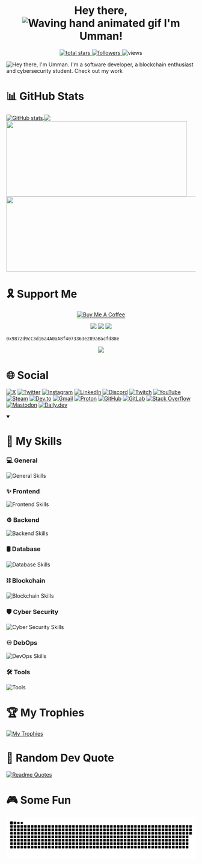 <h1 align="center"> Hey there, <img src="https://raw.githubusercontent.com/nixin72/nixin72/master/wave.gif" 
         alt="Waving hand animated gif"
         height="45"
         width="45" /> I'm Umman!
</h1>

<!--
<p align="center" >CHECK OUT MY FUN <a href="https://umman2005.github.io/2D-Game_Portfolio/" >PORTFOLIO!</a> 🤩
-->

<p align="center">
  <a href="https://github.com/UMMAN2005?tab=repositories&sort=stargazers">
    <img alt="total stars" title="Total stars on GitHub" src="https://custom-icon-badges.demolab.com/github/stars/UMMAN2005?color=55960c&style=for-the-badge&labelColor=488207&logo=star"/>
  </a>
  <a href="https://github.com/UMMAN2005?tab=followers">
    <img alt="followers" title="Follow me on Github" src="https://custom-icon-badges.demolab.com/github/followers/UMMAN2005?color=236ad3&labelColor=1155ba&style=for-the-badge&logo=person-add&label=Followers&logoColor=white"/>
  </a>
  <a href="https://github.com/UMMAN2005/Simple-View-Counter" style="text-decoration:none;">
    <img alt="views" title="GitHub profile views" src="https://komarev.com/ghpvc/?username=UMMAN2005&label=VISITORS&style=for-the-badge"/>
  </a>
</p>

![Hey there, I'm Umman. I'm a software developer, a blockchain enthusiast and cybersecurity student. Check out my work](GitHub.gif)

# 📊 GitHub Stats

<a href="https://github.com/anuraghazra/github-readme-stats">
  <img height=200 align="center" src="https://github-readme-stats.vercel.app/api?username=UMMAN2005&show_icons=true&theme=tokyonight" alt="GitHub stats" />
</a>
<a href="https://github.com/anuraghazra/github-readme-stats">
  <img height=200 align="center" src="https://github-readme-stats.vercel.app/api/top-langs/?username=UMMAN2005&layout=compact&theme=tokyonight&langs_count=8&card_width=500" />
</a>
<a href="https://git.io/streak-stats">
  <img height=200 width="480" align="center" src="https://streak-stats.demolab.com/?user=UMMAN2005&theme=tokyonight" />
</a>
<a href="https://github.com/anuraghazra/github-readme-stats">
  <img height=200 width="520" align="center" src="https://github-readme-stats.vercel.app/api/wakatime?username=UMMAN2005&layout=compact&theme=tokyonight" />
</a>

# 🎗️ Support Me

<p align="center">
  <a href="https://www.buymeacoffee.com/ummanmemmec" target="_blank"><img src="https://www.buymeacoffee.com/assets/img/custom_images/orange_img.png" alt="Buy Me A Coffee" style="height: 41px !important;width: 174px !important;box-shadow: 0px 3px 2px 0px rgba(190, 190, 190, 0.5) !important;-webkit-box-shadow: 0px 3px 2px 0px rgba(190, 190, 190, 0.5) !important;" ></a>
</p>

<div align="center">
  <img src="https://img.shields.io/badge/Ethereum-3C3C3D?style=for-the-badge&logo=Ethereum&logoColor=white" />
  <img src="https://img.shields.io/badge/Binance-FCD535?style=for-the-badge&logo=binance&logoColor=000" />
  <img src="https://img.shields.io/badge/Polygon-FCD535?style=for-the-badge&logo=polygon&color=8247e5" />
</div>

```
0x9872d9cC3d16a4A0aA8f4073363e289aBacfd88e
```

<p align="center">
  <a href="https://www.hackerrank.com/profile/umman">
    <img src="https://img.shields.io/badge/-Hackerrank-2EC866?style=for-the-badge&logo=HackerRank&logoColor=white" />
  </a>
</p>

# 🌐 Social
[![X](https://skill-icons-go.vercel.app/api/icons?i=x)](https://x.com/UmmanBHOS)
[![Twitter](https://skillicons.dev/icons?i=twitter)](https://twitter.com/UmmanBHOS)
[![Instagram](https://skill-icons-go.vercel.app/api/icons?i=instagram)](https://www.instagram.com/ummanmmmdv/)
[![LinkedIn](https://skill-icons-go.vercel.app/api/icons?i=linkedin)](https://www.linkedin.com/in/umman-mammadov-947436277/)
[![Discord](https://skill-icons-go.vercel.app/api/icons?i=discord)](https://discordapp.com/users/1172790469281972274)
[![Twitch](https://skill-icons-go.vercel.app/api/icons?i=twitch)](https://www.twitch.tv/umman05)
[![YouTube](https://skill-icons-go.vercel.app/api/icons?i=youtube)](https://www.youtube.com/@ummanmemmedov)
[![Steam](https://skill-icons-go.vercel.app/api/icons?i=steam)](https://steamcommunity.com/id/ummanayaz/)
[![Dev.to](https://skill-icons-go.vercel.app/api/icons?i=devto)](https://dev.to/umman2005)
[![Gmail](https://skill-icons-go.vercel.app/api/icons?i=gmail)](mailto:ummanmemmedov2005@gmail.com)
[![Proton](https://skill-icons-go.vercel.app/api/icons?i=proton)](mailto:ummanmemmedov2005@proton.me)
[![GitHub](https://skill-icons-go.vercel.app/api/icons?i=github)](https://github.com/UMMAN2005)
[![GitLab](https://skill-icons-go.vercel.app/api/icons?i=gitlab)](https://gitlab.com/ummanmemmedov2005)
[![Stack Overflow](https://skill-icons-go.vercel.app/api/icons?i=stackoverflow)](https://stackoverflow.com/users/23028334/umman-mammadov)
[![Mastodon](https://skill-icons-go.vercel.app/api/icons?i=mastodon)](https://mastodon.social/@umman)
[![Daily.dev](https://skill-icons-go.vercel.app/api/icons?i=dailydev)](https://app.daily.dev/umman)

<details open> 
  <summary><h1>🎯 My Skills</h1></summary>

### 💻 General
![General Skills](https://skill-icons-go.vercel.app/api/icons?i=c,cpp,cs,go,scratch,asm,rust,py,dart,gtk,langchain,md,regex)

### ✨ Frontend
![Frontend Skills](https://skill-icons-go.vercel.app/api/icons?i=html,css,bootstrap,js,jquery,wasm,flutter,svg)

### ⚙️ Backend
![Backend Skills](https://skill-icons-go.vercel.app/api/icons?i=postman,ngrok,dotnet,mongoose,blazor,netlify,vercel,render,api,swagger,graphql,rabbitmq,npm,yarn,nodejs,express,flask,pug,sequelize)

### 🛢️ Database
![Database Skills](https://skill-icons-go.vercel.app/api/icons?i=mongodb,sqlite,redis,firebase,sqlserver,postgres,mysql)

### ⛓️ Blockchain
![Blockchain Skills](https://skill-icons-go.vercel.app/api/icons?i=solidity,infura,chainlink,alchemy,vyper,hardhat,truffle,ganache,ipfs,openzeppelin)

### 🛡️ Cyber Security
![Cyber Security Skills](https://skill-icons-go.vercel.app/api/icons?i=debian,ubuntu,tmux,linux,redhat,kali,raspberrypi,windows,windows11,bash,powershell,wsl,kde,gnome)

### ♾️ DebOps
![DevOps Skills](https://skill-icons-go.vercel.app/api/icons?i=docker,kubernetes,prometheus,ansible,argocd,terraform,dockerswarm,git,helm,jenkins,vagrant,packer)

### 🛠️ Tools
![Tools](https://skill-icons-go.vercel.app/api/icons?i=flameshot,pycharm,datagrip,resharper,dbeaver,notion,canva,sublime,vim,visualstudio,vscode,ollama,chatgpt,gemini,microsoftcopilot,githubcopilot)


</details>

# 🏆 My Trophies
[![My Trophies](https://github-profile-trophy.vercel.app/?username=UMMAN2005&theme=tokyonight&row=2&column=5&margin-w=15&margin-h=15)](https://github.com/ryo-ma/github-profile-trophy)

# 💬 Random Dev Quote
[![Readme Quotes](https://quotes-github-readme.vercel.app/api?type=horizontal&theme=catppuccin_mocha)](https://github.com/piyushsuthar/github-readme-quotes)

# 🎮 Some Fun
<p align="center">
 <img width="1000" src="github-snake.svg" alt="snake"/>
</p>
